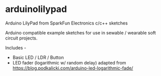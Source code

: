 # arduinolilypad
Arduino LilyPad from SparkFun Electronics c/c++ sketches

Arduino compatible example sketches for use in sewable / wearable soft circuit projects.

Includes -

* Basic LED / LDR / Button
* LED fader (logarithmic w/ random delay) adapted from https://blog.podkalicki.com/arduino-led-logarithmic-fade/
